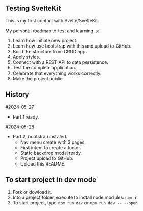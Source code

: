 ## Testing SvelteKit

This is my first contact with Svelte/SvelteKit.

My personal roadmap to test and learning is:

1. Learn how initiate new project.
2. Learn how use bootstrap with this and upload to GitHub.
3. Build the structure from CRUD app.
4. Apply styles.
5. Connect with a REST API to data persistence.
6. Test the complete application.
7. Celebrate that everything works correctly.
8. Make the project public.

## History

#2024-05-27

- Part 1 ready.

#2024-05-28

- Part 2, bootstrap instaled.
  - Nav menu create with 3 pages.
  - First intent to create a footer.
  - Static backdrop modal ready.
  - Project upload to GitHub.
  - Upload this README.

## To start project in dev mode

1. Fork or dowload it.
2. Into a project folder, execute to install node modules:
   `npm i`
3. To start project, type
   `npm run dev` or `npm run dev -- --open`
